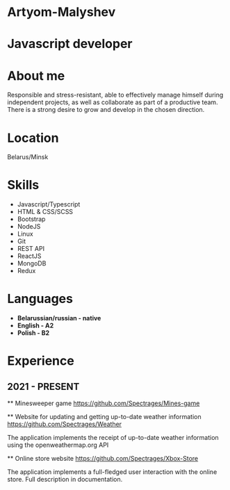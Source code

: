 # Artyom-Malyshev
# Javascript developer


# About me

Responsible and stress-resistant, able to effectively manage himself during independent projects, as well as collaborate as part of a productive team. There is a strong desire to grow and develop in the chosen direction.

# Location
Belarus/Minsk

# Skills

* Javascript/Typescript
* HTML & CSS/SCSS
* Bootstrap
* NodeJS
* Linux
* Git
* REST API
* ReactJS
* MongoDB
* Redux

# Languages
* **Belarussian/russian - native**
* **English - A2**
* **Polish - B2** 

# Experience

## 2021 - PRESENT

** Minesweeper game
  https://github.com/Spectrages/Mines-game
  
** Website for updating and getting up-to-date weather information
   https://github.com/Spectrages/Weather
   
   The application implements the receipt of up-to-date weather information using the openweathermap.org API
   
** Online store website
   https://github.com/Spectrages/Xbox-Store
   
   The application implements a full-fledged user interaction with the online store. 
   Full description in documentation.


